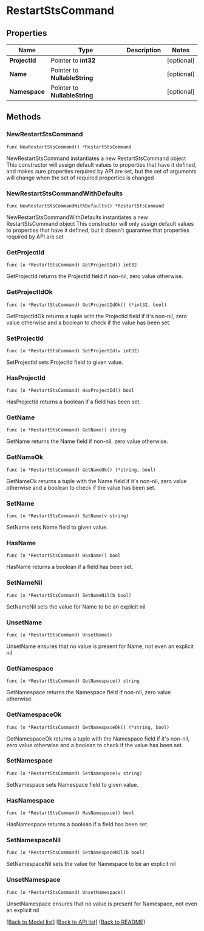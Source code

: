 # RestartStsCommand

## Properties

Name | Type | Description | Notes
------------ | ------------- | ------------- | -------------
**ProjectId** | Pointer to **int32** |  | [optional] 
**Name** | Pointer to **NullableString** |  | [optional] 
**Namespace** | Pointer to **NullableString** |  | [optional] 

## Methods

### NewRestartStsCommand

`func NewRestartStsCommand() *RestartStsCommand`

NewRestartStsCommand instantiates a new RestartStsCommand object
This constructor will assign default values to properties that have it defined,
and makes sure properties required by API are set, but the set of arguments
will change when the set of required properties is changed

### NewRestartStsCommandWithDefaults

`func NewRestartStsCommandWithDefaults() *RestartStsCommand`

NewRestartStsCommandWithDefaults instantiates a new RestartStsCommand object
This constructor will only assign default values to properties that have it defined,
but it doesn't guarantee that properties required by API are set

### GetProjectId

`func (o *RestartStsCommand) GetProjectId() int32`

GetProjectId returns the ProjectId field if non-nil, zero value otherwise.

### GetProjectIdOk

`func (o *RestartStsCommand) GetProjectIdOk() (*int32, bool)`

GetProjectIdOk returns a tuple with the ProjectId field if it's non-nil, zero value otherwise
and a boolean to check if the value has been set.

### SetProjectId

`func (o *RestartStsCommand) SetProjectId(v int32)`

SetProjectId sets ProjectId field to given value.

### HasProjectId

`func (o *RestartStsCommand) HasProjectId() bool`

HasProjectId returns a boolean if a field has been set.

### GetName

`func (o *RestartStsCommand) GetName() string`

GetName returns the Name field if non-nil, zero value otherwise.

### GetNameOk

`func (o *RestartStsCommand) GetNameOk() (*string, bool)`

GetNameOk returns a tuple with the Name field if it's non-nil, zero value otherwise
and a boolean to check if the value has been set.

### SetName

`func (o *RestartStsCommand) SetName(v string)`

SetName sets Name field to given value.

### HasName

`func (o *RestartStsCommand) HasName() bool`

HasName returns a boolean if a field has been set.

### SetNameNil

`func (o *RestartStsCommand) SetNameNil(b bool)`

 SetNameNil sets the value for Name to be an explicit nil

### UnsetName
`func (o *RestartStsCommand) UnsetName()`

UnsetName ensures that no value is present for Name, not even an explicit nil
### GetNamespace

`func (o *RestartStsCommand) GetNamespace() string`

GetNamespace returns the Namespace field if non-nil, zero value otherwise.

### GetNamespaceOk

`func (o *RestartStsCommand) GetNamespaceOk() (*string, bool)`

GetNamespaceOk returns a tuple with the Namespace field if it's non-nil, zero value otherwise
and a boolean to check if the value has been set.

### SetNamespace

`func (o *RestartStsCommand) SetNamespace(v string)`

SetNamespace sets Namespace field to given value.

### HasNamespace

`func (o *RestartStsCommand) HasNamespace() bool`

HasNamespace returns a boolean if a field has been set.

### SetNamespaceNil

`func (o *RestartStsCommand) SetNamespaceNil(b bool)`

 SetNamespaceNil sets the value for Namespace to be an explicit nil

### UnsetNamespace
`func (o *RestartStsCommand) UnsetNamespace()`

UnsetNamespace ensures that no value is present for Namespace, not even an explicit nil

[[Back to Model list]](../README.md#documentation-for-models) [[Back to API list]](../README.md#documentation-for-api-endpoints) [[Back to README]](../README.md)


